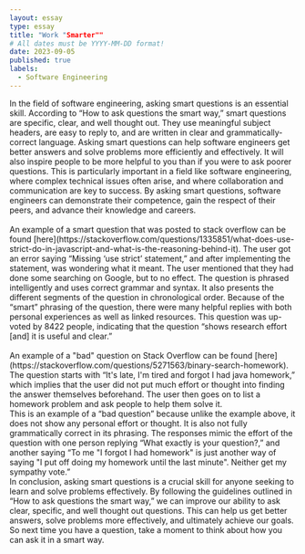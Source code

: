 ```yaml
---
layout: essay
type: essay
title: "Work "Smarter""
# All dates must be YYYY-MM-DD format!
date: 2023-09-05
published: true
labels:
  - Software Engineering
---
```


<p>
  In the field of software engineering, asking smart questions is an essential skill. According to “How to ask questions the smart way,”  smart questions are specific, clear, and well thought out. They use meaningful subject headers, are easy to reply to, and are written in clear and grammatically-correct language. Asking smart questions can help software engineers get better answers and solve problems more efficiently and effectively. It will also inspire people to be more helpful to you than if you were to ask poorer questions. This is particularly important in a field like software engineering, where complex technical issues often arise, and where collaboration and communication are key to success. By asking smart questions, software engineers can demonstrate their competence, gain the respect of their peers, and advance their knowledge and careers. 
<br><br>
	An example of a smart question that was posted to stack overflow can be found [here](https://stackoverflow.com/questions/1335851/what-does-use-strict-do-in-javascript-and-what-is-the-reasoning-behind-it). The user got an error saying “Missing ‘use strict’ statement,” and after implementing the statement, was wondering what it meant. The user mentioned that they had done some searching on Google, but to no effect. The question is phrased intelligently and uses correct grammar and syntax. It also presents the different segments of the question in chronological order.
Because of the “smart” phrasing of the question, there were many helpful replies with both  personal experiences as well as linked resources. This question was up-voted by 8422 people, indicating that the question “shows research effort [and] it is useful and clear.”
<br><br>	
An example of a "bad" question on Stack Overflow can be found [here](https://stackoverflow.com/questions/5271563/binary-search-homework).
<br>
The question starts with “It's late, I'm tired and forgot I had java homework,” which implies that the user did not put much effort or thought into finding the answer themselves beforehand. The user then goes on to list a homework problem and ask people to help them solve it.
<br>
	This is an example of a “bad question” because unlike the example above, it does not show any personal effort or thought. It is also not fully grammatically correct in its phrasing. The responses mimic the effort of the question with one person replying “What exactly is your question?,” and another saying “To me "I forgot I had homework" is just another way of saying "I put off doing my homework until the last minute". Neither get my sympathy vote.”
<br>
	In conclusion, asking smart questions is a crucial skill for anyone seeking to learn and solve problems effectively. By following the guidelines outlined in “How to ask questions the smart way,” we can improve our ability to ask clear, specific, and well thought out questions. This can help us get better answers, solve problems more effectively, and ultimately achieve our goals. So next time you have a question, take a moment to think about how you can ask it in a smart way.

</p>
